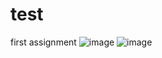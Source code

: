 # test
first assignment
![image](https://user-images.githubusercontent.com/81870655/114184507-db249180-9912-11eb-909f-b24955a38548.png)
![image](https://user-images.githubusercontent.com/81870655/114185058-479f9080-9913-11eb-8aa9-e377d8d0209a.png)
